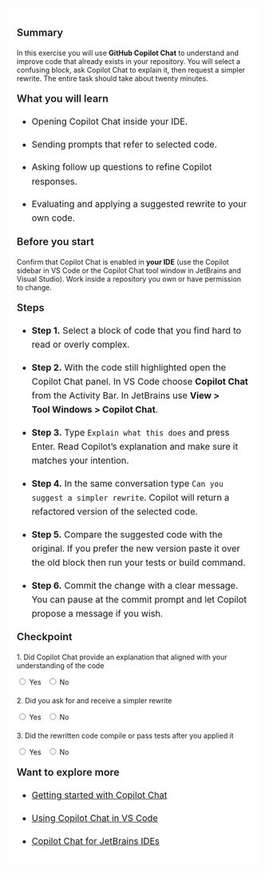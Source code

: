 ﻿---
Title: Say hi to Copilot Chat
Source: insert.sql
---
<div class="container" style="max-width:960px;background:#ffffff;padding:20px;"> <!-- Summary --> <p style="font-weight:600;font-size:1.25rem;">Summary</p> <p> In this exercise you will use <strong>GitHub Copilot Chat</strong> to understand and improve code that already exists in your repository. You will select a confusing block, ask Copilot Chat to explain it, then request a simpler rewrite. The entire task should take about twenty minutes. </p> <!-- What you will learn --> <p style="font-weight:600;font-size:1.25rem;">What you will learn</p> <ul style="font-size:1.1rem;line-height:1.6;"> <li> <p>Opening Copilot Chat inside your IDE.</p> </li> <li> <p>Sending prompts that refer to selected code.</p> </li> <li> <p>Asking follow up questions to refine Copilot responses.</p> </li> <li> <p>Evaluating and applying a suggested rewrite to your own code.</p> </li> </ul> <!-- Prerequisites --> <p style="font-weight:600;font-size:1.25rem;">Before you start</p> <p> Confirm that Copilot Chat is enabled in <strong>your IDE</strong> (use the Copilot sidebar in VS&nbsp;Code or the Copilot Chat tool window in JetBrains and Visual&nbsp;Studio). Work inside a repository you own or have permission to change. </p> <!-- Steps --> <p style="font-weight:600;font-size:1.25rem;">Steps</p> <ul style="font-size:1.1rem;line-height:1.6;"> <li> <p><strong>Step&nbsp;1.</strong> Select a block of code that you find hard to read or overly complex.</p> </li> <li> <p><strong>Step&nbsp;2.</strong> With the code still highlighted open the Copilot Chat panel. In VS&nbsp;Code choose <strong>Copilot&nbsp;Chat</strong> from the Activity Bar. In JetBrains use <strong>View &gt; Tool&nbsp;Windows &gt; Copilot&nbsp;Chat</strong>.</p> </li> <li> <p><strong>Step&nbsp;3.</strong> Type <code>Explain what this does</code> and press Enter. Read Copilot’s explanation and make sure it matches your intention.</p> </li> <li> <p><strong>Step&nbsp;4.</strong> In the same conversation type <code>Can you suggest a simpler rewrite</code>. Copilot will return a refactored version of the selected code.</p> </li> <li> <p><strong>Step&nbsp;5.</strong> Compare the suggested code with the original. If you prefer the new version paste it over the old block then run your tests or build command.</p> </li> <li> <p><strong>Step&nbsp;6.</strong> Commit the change with a clear message. You can pause at the commit prompt and let Copilot propose a message if you wish.</p> </li> </ul> <!-- Checkpoint --> <p style="font-weight:600;font-size:1.25rem;">Checkpoint</p> <div style="margin-top:20px;"> <p>1.&nbsp;Did Copilot Chat provide an explanation that aligned with your understanding of the code</p> <input type="radio" name="q1">&nbsp;Yes&nbsp;&nbsp; <input type="radio" name="q1">&nbsp;No </div> <div style="margin-top:20px;"> <p>2.&nbsp;Did you ask for and receive a simpler rewrite</p> <input type="radio" name="q2">&nbsp;Yes&nbsp;&nbsp; <input type="radio" name="q2">&nbsp;No </div> <div style="margin-top:20px;"> <p>3.&nbsp;Did the rewritten code compile or pass tests after you applied it</p> <input type="radio" name="q3">&nbsp;Yes&nbsp;&nbsp; <input type="radio" name="q3">&nbsp;No </div> <!-- Explore more --> <p style="font-weight:600;font-size:1.25rem;">Want to explore more</p> <ul style="font-size:1.1rem;line-height:1.6;"> <li> <p><a href="https://code.visualstudio.com/docs/copilot/chat/getting-started-chat" target="_blank">Getting started with Copilot Chat</a></p> </li> <li> <p><a href="https://learn.microsoft.com/en-us/visualstudio/ide/visual-studio-github-copilot-chat?view=vs-2022" target="_blank">Using Copilot Chat in VS&nbsp;Code</a></p> </li> <li> <p><a href="https://plugins.jetbrains.com/plugin/17718-github-copilot" target="_blank">Copilot Chat for JetBrains IDEs</a></p> </li> </ul> </div>
